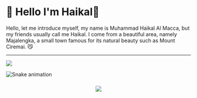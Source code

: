 # 💫 Hello I'm Haikal👋
Hello, let me introduce myself, my name is Muhammad Haikal Al Macca, but my friends usually call me Haikal. I come from a beautiful area, namely Majalengka, a small town famous for its natural beauty such as Mount Ciremai. 😼


---
[![](https://visitcount.itsvg.in/api?id=mhaikalalmacca&icon=0&color=0)](https://visitcount.itsvg.in)

<img src="https://raw.githubusercontent.com/mhaikalalmacca/mhaikalalmacca/output/snake.svg" alt="Snake animation" />

###

<div align="center">
  <img src="https://profile-counter.glitch.me/mhaikalalmacca/count.svg?"  />
</div>

###
